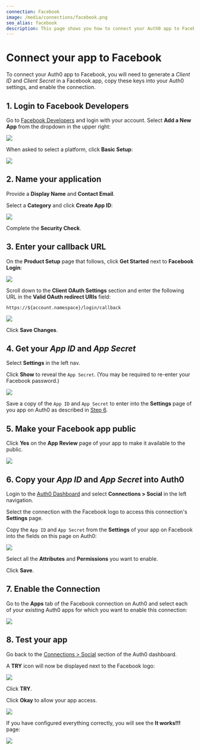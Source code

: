 ```yaml
---
connection: Facebook
image: /media/connections/facebook.png
seo_alias: facebook
description: This page shows you how to connect your Auth0 app to Facebook. You will need to generate keys, copy these into your Auth0 settings, and enable the connection.
---
```


# Connect your app to Facebook

To connect your Auth0 app to Facebook, you will need to generate a *Client ID* and *Client Secret* in a Facebook app, copy these keys into your Auth0 settings, and enable the connection.

## 1. Login to Facebook Developers

Go to [Facebook Developers](https://developers.facebook.com/apps) and login with your account. Select **Add a New App** from the dropdown in the upper right:

![](/media/articles/connections/social/facebook/facebook-1.png)

When asked to select a platform, click **Basic Setup**:

![](/media/articles/connections/social/facebook/facebook-1a.png)

## 2. Name your application

Provide a **Display Name** and **Contact Email**.

Select a **Category** and click **Create App ID**:

![](/media/articles/connections/social/facebook/facebook-2.png)

Complete the **Security Check**.

## 3. Enter your callback URL

On the **Product Setup** page that follows, click **Get Started** next to **Facebook Login**:

![](/media/articles/connections/social/facebook/facebook-3.png)

Scroll down to the **Client OAuth Settings** section and enter the following URL in the **Valid OAuth redirect URIs** field:

`https://${account.namespace}/login/callback`

![](/media/articles/connections/social/facebook/facebook-3a.png)

Click **Save Changes**.

## 4. Get your *App ID* and *App Secret*

Select **Settings** in the left nav.

Click **Show** to reveal the `App Secret`. (You may be required to re-enter your Facebook password.)

![](/media/articles/connections/social/facebook/facebook-4.png)

Save a copy of the `App ID` and `App Secret` to enter into the **Settings** page of you app on Auth0 as described in [Step 6](#6-copy-your-app-id-and-app-secret-into-auth0).

## 5. Make your Facebook app public

Click **Yes** on the **App Review** page of your app to make it available to the public.

![](/media/articles/connections/social/facebook/facebook-5.png)

## 6. Copy your *App ID* and *App Secret* into Auth0

Login to the [Auth0 Dashboard](${uiURL}) and select **Connections > Social** in the left navigation.

Select the connection with the Facebook logo to access this connection's **Settings** page.

Copy the `App ID` and `App Secret` from the **Settings** of your app on Facebook into the fields on this page on Auth0:

![](/media/articles/connections/social/facebook/facebook-6.png)

Select all the **Attributes** and **Permissions** you want to enable.

Click **Save**.

## 7. Enable the Connection

Go to the **Apps** tab of the Facebook connection on Auth0 and select each of your existing Auth0 apps for which you want to enable this connection:

![](/media/articles/connections/social/facebook/facebook-7.png)

## 8. Test your app

Go back to the [Connections > Social](${uiURL}/#/conncetions/social) section of the Auth0 dashboard.

A **TRY** icon will now be displayed next to the Facebook logo:

![](/media/articles/connections/social/facebook/facebook-8.png)

Click **TRY**.

Click **Okay** to allow your app access.

![](/media/articles/connections/social/facebook/facebook-8a.png)

If you have configured everything correctly, you will see the **It works!!!** page:

![](/media/articles/connections/social/facebook/facebook-8b.png)

